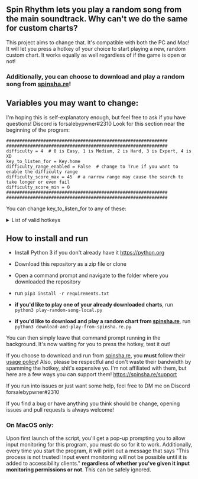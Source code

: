 ## Spin Rhythm lets you play a random song from the main soundtrack. Why can't we do the same for custom charts? 
This project aims to change that. It's compatible with both the PC and Mac! It will let you press a hotkey of your choice to start playing a new, random custom chart. It works equally as well regardless of if the game is open or not! 

### Additionally, you can choose to download and play a random song from [spinsha.re](https://spinsha.re/)!
## Variables you may want to change:

I'm hoping this is self-explanatory enough, but feel free to ask if you have questions! Discord is forsalebypwner#2310
Look for this section near the beginning of the program:

```
#############################################################
#############################################################
difficulty = 4  # 0 is Easy, 1 is Medium, 2 is Hard, 3 is Expert, 4 is XD
key_to_listen_for = Key.home
difficulty_range_enabled = False  # change to True if you want to enable the difficulty range
difficulty_score_max = 45  # a narrow range may cause the search to take longer or even fail
difficulty_score_min = 0
#############################################################
#############################################################
```

You can change key_to_listen_for to any of these:

<details>
    <summary>List of valid hotkeys</summary>
  
  * Key.alt

  * Key.alt_l

  * Key.alt_r

  * Key.alt_gr

  * Key.backspace

  * Key.caps_lock

  * Key.cmd

  * Key.cmd_l

  * Key.cmd_r

  * Key.ctrl

  * Key.ctrl_l

  * Key.ctrl_r

  * Key.delete

  * Key.down

  * Key.end

  * Key.enter

  * Key.esc

  * Key.f1

  * Key.f2

  * Key.f3

  * Key.f4

  * Key.f5

  * Key.f6

  * Key.f7

  * Key.f8

  * Key.f9

  * Key.f10

  * Key.f11

  * Key.f12

  * Key.f13

  * Key.f14

  * Key.f15

  * Key.f16

  * Key.f17

  * Key.f18

  * Key.f19

  * Key.f20

  * Key.home

  * Key.left

  * Key.page_down

  * Key.page_up

  * Key.right

  * Key.shift

  * Key.shift_l

  * Key.shift_r

  * Key.space

  * Key.tab

  * Key.up

  * Key.media_play_pause

  * Key.media_volume_mute

  * Key.media_volume_down

  * Key.media_volume_up

  * Key.media_previous

  * Key.media_next

  * Key.insert

  * Key.menu

  * Key.num_lock

  * Key.pause

  * Key.print_screen

  * Key.scroll_lock
</details>

## How to install and run

* Install Python 3 if you don't already have it https://python.org

* Download this repository as a zip file or clone

* Open a command prompt and navigate to the folder where you downloaded the repository

* run `pip3 install -r requirements.txt`

* **if you'd like to play one of your already downloaded charts**, run `python3 play-random-song-local.py`

* **if you'd like to download and play a random chart from [spinsha.re](https://spinsha.re)**, run `python3 download-and-play-from-spinsha.re.py`

You can then simply leave that command prompt running in the background. It's now waiting for you to press the hotkey, test it out!

If you choose to download and run from [spinsha.re](https://spinsha.re), you **must** follow their [usage policy](https://spinsha.re/api/docs/usage-policy)! Also, please be respectful and don't waste their bandwidth by spamming the hotkey, shit's expensive yo. I'm not affiliated with them, but here are a few ways you can support them! https://spinsha.re/support

If you run into issues or just want some help, feel free to DM me on Discord forsalebypwner#2310

If you find a bug or have anything you think should be change, opening issues and pull requests is always welcome!

### On MacOS only:

Upon first launch of the script, you'll get a pop-up prompting you to allow input monitoring for this program, you must do so for it to work. Additionally, every time you start the program, it will print out a message that says "This process is not trusted! Input event monitoring will not be possible until it is added to accessibility clients." **regardless of whether you've given it input monitoring permissions or not**. This can be safely ignored. 
